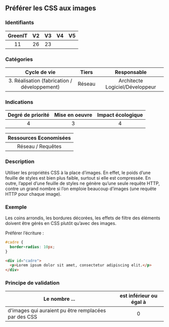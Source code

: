 ## Préférer les CSS aux images

### Identifiants

| GreenIT | V2  | V3  | V4  | V5  |
| :-----: | :-: | :-: | :-: | :-: |
|   11    | 26  | 23  |     |     |

### Catégories

|                 Cycle de vie                 | Tiers  |           Responsable           |
| :------------------------------------------: | :----: | :-----------------------------: |
| 3. Réalisation (fabrication / développement) | Réseau | Architecte Logiciel/Développeur |

### Indications

| Degré de priorité | Mise en oeuvre | Impact écologique |
| :---------------: | :------------: | :---------------: |
|         4         |       3        |         4         |

| Ressources Economisées |
| :--------------------: |
|   Réseau / Requêtes    |

### Description

Utiliser les propriétés CSS à la place d’images. En effet, le poids d’une feuille de styles est bien plus faible,
surtout si elle est compressée. En outre, l’appel d’une feuille de styles ne génère qu’une seule requête HTTP,
contre un grand nombre si l’on emploie beaucoup d’images
(une requête HTTP pour chaque image).

### Exemple

Les coins arrondis, les bordures décorées, les effets de filtre des éléments doivent être gérés en CSS plutôt qu’avec des images.

Préférer l’écriture :

```css
#cadre {
  border-radius: 10px;
}
```

```html
<div id="cadre">
  <p>Lorem ipsum dolor sit amet, consectetur adipiscing elit.</p>
</div>
```

### Principe de validation

| Le nombre ...                                        | est inférieur ou égal à |
| ---------------------------------------------------- | :---------------------: |
| d'images qui auraient pu être remplacées par des CSS |            0            |
